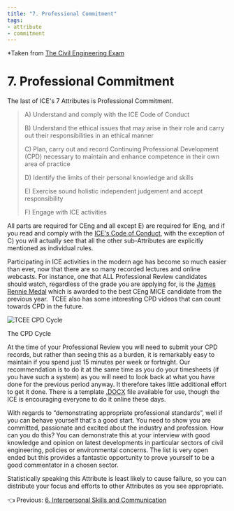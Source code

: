 ```yaml
---
title: "7. Professional Commitment"
tags: 
- attribute
- commitment
---
```

*Taken from [The Civil Engineering Exam](https://thecivilengineeringexam.com/example-ice-written-exercise-submission/)
# 7. Professional Commitment
The last of ICE's 7 Attributes is Professional Commitment.

> A) Understand and comply with the ICE Code of Conduct
> 
> B) Understand the ethical issues that may arise in their role and carry out their responsibilities in an ethical manner
> 
> C) Plan, carry out and record Continuing Professional Development (CPD) necessary to maintain and enhance competence in their own area of practice
> 
> D) Identify the limits of their personal knowledge and skills
> 
> E) Exercise sound holistic independent judgement and accept responsibility
> 
> F) Engage with ICE activities

All parts are required for CEng and all except E) are required for IEng, and if you read and comply with the [ICE's Code of Conduct](https://www.ice.org.uk/ICEDevelopmentWebPortal/media/Documents/About%20Us/ice-code-of-professional-conduct.pdf), with the exception of C) you will actually see that all the other sub-Attributes are explicitly mentioned as individual rules.

Participating in ICE activities in the modern age has become so much easier than ever, now that there are so many recorded lectures and online webcasts. For instance, one that ALL Professional Review candidates should watch, regardless of the grade you are applying for, is the [James Rennie Medal](https://www.ice.org.uk/careers-and-professional-development/careers-advice-for-civil-engineers/professional-review-awards) which is awarded to the best CEng MICE candidate from the previous year.  TCEE also has some interesting CPD videos that can count towards CPD in the future.

![TCEE CPD Cycle](https://i0.wp.com/thecivilengineeringexam.com/wp-content/uploads/2017/03/TCEE-CPD-3-1024x761.png?resize=620%2C461)

The CPD Cycle

At the time of your Professional Review you will need to submit your CPD records, but rather than seeing this as a burden, it is remarkably easy to maintain if you spend just 15 minutes per week or fortnight. Our recommendation is to do it at the same time as you do your timesheets (if you have such a system) as you will need to look back at what you have done for the previous period anyway. It therefore takes little additional effort to get it done. There is a template [.DOCX](https://www.ice.org.uk/my-ice/membership-documents/continuing-professional-development-guidance) file available for use, though the ICE is encouraging everyone to do it online these days.

With regards to “demonstrating appropriate professional standards”, well if you can behave yourself that's a good start. You need to show you are committed, passionate and excited about the industry and profession. How can you do this? You can demonstrate this at your interview with good knowledge and opinion on latest developments in particular sectors of civil engineering, policies or environmental concerns. The list is very open ended but this provides a fantastic opportunity to prove yourself to be a good commentator in a chosen sector.

Statistically speaking this Attribute is least likely to cause failure, so you can distribute your focus and efforts to other Attributes as you see appropriate.

👈 Previous: [6. Interpersonal Skills and Communication](notes/Civil%20Engineering%20MOC/Professional%20Review%20MOC/6.%20Interpersonal%20Skills%20and%20Communication.md)

